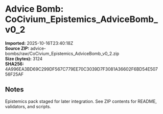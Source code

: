 # Advice Bomb: CoCivium_Epistemics_AdviceBomb_v0_2

**Imported:** 2025-10-16T23:40:18Z  
**Source ZIP:** advice-bombs/raw/CoCivium_Epistemics_AdviceBomb_v0_2.zip  
**Size (bytes):** 3124  
**SHA256:** 4A996EA3BD69C299DF567C779EE70C3039D7F3081A36602F6BD54E50756F25AF

## Notes
Epistemics pack staged for later integration. See ZIP contents for README, validators, and scripts.

